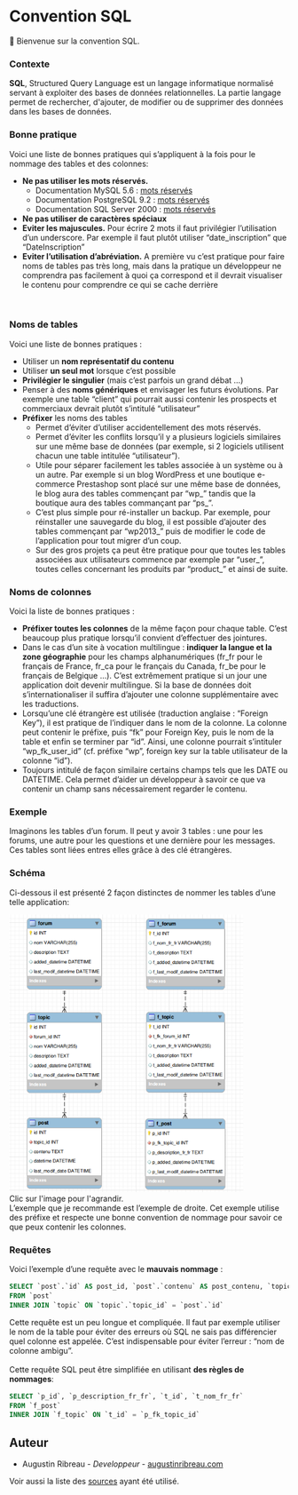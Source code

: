 # Convention SQL
:wave: Bienvenue sur la convention SQL. <br />
### Contexte
<b>SQL</b>, Structured Query Language est un langage informatique normalisé servant à exploiter des bases de données relationnelles. La partie langage permet de rechercher, d'ajouter, de modifier ou de supprimer des données dans les bases de données.<br />

### Bonne pratique
Voici une liste de bonnes pratiques qui s’appliquent à la fois pour le nommage des tables et des colonnes: <br />

- <b>Ne pas utiliser les mots réservés.</b><br />
  - Documentation MySQL 5.6 : <a href="http://www.htmlite.com/mysql002a.php">mots réservés</a><br />
  - Documentation PostgreSQL 9.2 : <a href="https://www.postgresql.org/docs/9.2/sql-keywords-appendix.html">mots réservés</a><br />
  - Documentation SQL Server 2000 : <a href="https://docs.microsoft.com/fr-fr/sql/t-sql/language-elements/reserved-keywords-transact-sql?view=sql-server-2017">mots réservés</a><br />
- <b>Ne pas utiliser de caractères spéciaux</b><br />
- <b>Eviter les majuscules.</b> Pour écrire 2 mots il faut privilégier l’utilisation d’un underscore. Par exemple il faut plutôt utiliser “date_inscription” que “DateInscription”<br />
- <b>Eviter l’utilisation d’abréviation.</b> A première vu c’est pratique pour faire noms de tables pas très long, mais dans la pratique un développeur ne comprendra pas facilement à quoi ça correspond et il devrait visualiser le contenu pour comprendre ce qui se cache derrière
<br />

### Noms de tables
Voici une liste de bonnes pratiques : <br />

- Utiliser un <b>nom représentatif du contenu</b>
- Utiliser <b>un seul mot</b> lorsque c’est possible
- <b>Privilégier le singulier</b> (mais c’est parfois un grand débat …)
- Penser à des <b>noms génériques</b> et envisager les futurs évolutions. Par exemple une table “client” qui pourrait aussi contenir les prospects et commerciaux devrait plutôt s’intitulé “utilisateur”
- <b>Préfixer</b> les noms des tables
    - Permet d’éviter d’utiliser accidentellement des mots réservés.
    - Permet d’éviter les conflits lorsqu’il y a plusieurs logiciels similaires sur une même base de données (par exemple, si 2 logiciels utilisent chacun une table intitulée “utilisateur”).
    - Utile pour séparer facilement les tables associée à un système ou à un autre. Par exemple si un blog WordPress et une boutique e-commerce Prestashop sont placé sur une même base de données, le blog aura des tables commençant par “wp_” tandis que la boutique aura des tables commançant par “ps_”.
    - C’est plus simple pour ré-installer un backup. Par exemple, pour réinstaller une sauvegarde du blog, il est possible d’ajouter des tables commençant par “wp2013_” puis de modifier le code de l’application pour tout migrer d’un coup.
    - Sur des gros projets ça peut être pratique pour que toutes les tables associées aux utilisateurs commence par exemple par “user_”, toutes celles concernant les produits par “product_” et ainsi de suite.
    
### Noms de colonnes
Voici la liste de bonnes pratiques :<br />

- <b>Préfixer toutes les colonnes</b> de la même façon pour chaque table. C’est beaucoup plus pratique lorsqu’il convient d’effectuer des jointures.
- Dans le cas d’un site à vocation multilingue : <b>indiquer la langue et la zone géographie</b> pour les champs alphanumériques (fr_fr pour le français de France, fr_ca pour le français du Canada, fr_be pour le français de Belgique …). C’est extrêmement pratique si un jour une application doit devenir multilingue. Si la base de données doit s’internationaliser il suffira d’ajouter une colonne supplémentaire avec les traductions.
- Lorsqu’une clé étrangère est utilisée (traduction anglaise : “Foreign Key”), il est pratique de l’indiquer dans le nom de la colonne. La colonne peut contenir le préfixe, puis “fk” pour Foreign Key, puis le nom de la table et enfin se terminer par “id”. Ainsi, une colonne pourrait s’intituler “wp_fk_user_id” (cf. préfixe “wp”, foreign key sur la table utilisateur de la colonne “id”).
- Toujours intitulé de façon similaire certains champs tels que les DATE ou DATETIME. Cela permet d’aider un développeur à savoir ce que va contenir un champ sans nécessairement regarder le contenu.

### Exemple

Imaginons les tables d’un forum. Il peut y avoir 3 tables : une pour les forums, une autre pour les questions et une dernière pour les messages. Ces tables sont liées entres elles grâce à des clé étrangères.

### Schéma
Ci-dessous il est présenté 2 façon distinctes de nommer les tables d’une telle application:<br />

<img src="https://github.com/AugustinRibreau/Convention-SQL/blob/master/sql-base-donnees-merise-forum.png" height="500vh"/><br />
Clic sur l'image pour l'agrandir.<br />
L’exemple que je recommande est l’exemple de droite. Cet exemple utilise des préfixe et respecte une bonne convention de nommage pour savoir ce que peux contenir les colonnes.<br />

### Requêtes
Voici l’exemple d’une requête avec le <b>mauvais nommage</b> :<br />
```SQL
SELECT `post`.`id` AS post_id, `post`.`contenu` AS post_contenu, `topic`.`id` AS topic_id, `topic`.`nom` AS topic_nom
FROM `post`
INNER JOIN `topic` ON `topic`.`topic_id` = `post`.`id`
```
Cette requête est un peu longue et compliquée. Il faut par exemple utiliser le nom de la table pour éviter des erreurs où SQL ne sais pas différencier quel colonne est appelée. C’est indispensable pour éviter l’erreur : “nom de colonne ambigu”.
<br /> <br />
Cette requête SQL peut être simplifiée en utilisant <b>des règles de nommages</b>:<br />
```SQL
SELECT `p_id`, `p_description_fr_fr`, `t_id`, `t_nom_fr_fr`
FROM `f_post`
INNER JOIN `f_topic` ON `t_id` = `p_fk_topic_id`
```

## Auteur
- Augustin Ribreau - <i>Developpeur</i> - <a href="https://augustinribreau.com" target="_blank">augustinribreau.com</a>

Voir aussi la liste des <a href="https://github.com/AugustinRibreau/Convention-SQL/blob/master/source.txt" target="_blank">sources</a> ayant été utilisé.



